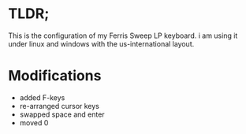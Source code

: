 # TLDR;
This is the configuration of my Ferris Sweep LP keyboard.
i am using it under linux and windows with the us-international layout.

# Modifications

* added F-keys
* re-arranged cursor keys
* swapped space and enter
* moved 0
